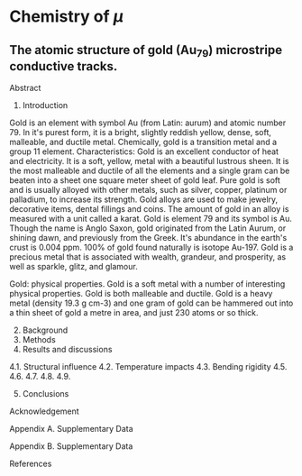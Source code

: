 # Chemistry of <i>μ</i>


## The atomic structure of gold (Au<sub>79</sub>) microstripe conductive tracks.

Abstract
1. Introduction

Gold is an element with symbol Au (from Latin: aurum) and atomic number 79. In it's purest form, it is a bright, slightly reddish yellow, dense, soft, malleable, and ductile metal. Chemically, gold is a transition metal and a group 11 element.
Characteristics: Gold is an excellent conductor of heat and electricity. It is a soft, yellow, metal with a beautiful lustrous sheen. It is the most malleable and ductile of all the elements and a single gram can be beaten into a sheet one square meter sheet of gold leaf.
Pure gold is soft and is usually alloyed with other metals, such as silver, copper, platinum or palladium, to increase its strength. Gold alloys are used to make jewelry, decorative items, dental fillings and coins. The amount of gold in an alloy is measured with a unit called a karat.
Gold is element 79 and its symbol is Au. Though the name is Anglo Saxon, gold originated from the Latin Aurum, or shining dawn, and previously from the Greek. It's abundance in the earth's crust is 0.004 ppm. 100% of gold found naturally is isotope Au-197.
Gold is a precious metal that is associated with wealth, grandeur, and prosperity, as well as sparkle, glitz, and glamour.


Gold: physical properties. Gold is a soft metal with a number of interesting physical properties. Gold is both malleable and ductile. Gold is a heavy metal (density 19.3 g cm-3) and one gram of gold can be hammered out into a thin sheet of gold a metre in area, and just 230 atoms or so thick.

2. Background
3. Methods
4. Results and discussions

4.1. Structural influence
4.2. Temperature impacts
4.3. Bending rigidity
4.5.
4.6.
4.7.
4.8.
4.9.

5. Conclusions

Acknowledgement

Appendix A. Supplementary Data

Appendix B. Supplementary Data

References
